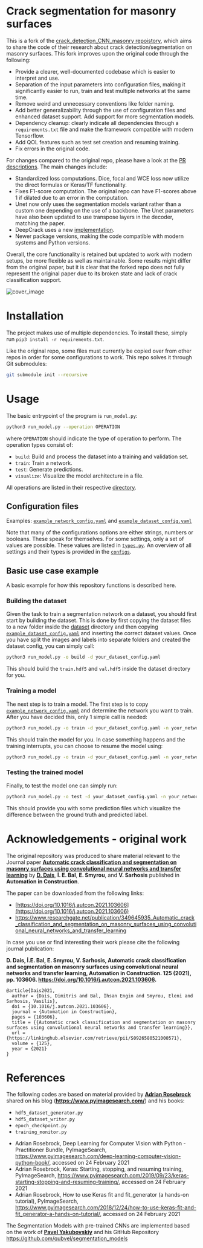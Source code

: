 # Crack segmentation for masonry surfaces

This is a fork of the [crack_detection_CNN_masonry repoistory](https://github.com/dimitrisdais/crack_detection_CNN_masonry), which aims to share the code of their research about crack detection/segmentation on masonry surfaces. This fork improves upon the original code through the following:

* Provide a clearer, well-documented codebase which is easier to interpret and use.
* Separation of the input parameters into configuration files, making it significantly easier to run, train and test multiple networks at the same time.
* Remove weird and unnecessary conventions like folder naming.
* Add better generalizability through the use of configuration files and enhanced dataset support. Add support for more segmentation models.
* Dependency cleanup: clearly indicate all dependencies through a `requirements.txt` file and make the framework compatible with modern Tensorflow.
* Add QOL features such as test set creation and resuming training.
* Fix errors in the original code.

For changes compared to the original repo, please have a look at the [PR descriptions](https://github.com/DavidHidde/CNN-masonry-crack-tasks/pulls?q=is%3Apr+is%3Aclosed+). The main changes include:

* Standardized loss computations. Dice, focal and WCE loss now utilize the direct formulas or Keras/TF functionality.
* Fixes F1-score computation. The original repo can have F1-scores above 1 if dilated due to an error in the computation.
* Unet now only uses the segmentation models variant rather than a custom one depending on the use of a backbone. The Unet parameters have also been updated to use transpose layers in the decoder, matching the paper.
* DeepCrack uses a new [implementation](https://github.com/DavidHidde/DeepCrack-Tensorflow).
* Newer package versions, making the code compatible with modern systems and Python versions.

Overall, the core functionality is retained but updated to work with modern setups, be more flexible as well as maintainable. Some results might differ from the original paper, but it is clear that the forked repo does not fully represent the original paper due to its broken state and lack of crack classification support.

![cover_image](images/crack_detection.png)

# Installation

The project makes use of multiple dependencies. To install these, simply run `pip3 install -r requirements.txt`.  

Like the original repo, some files must currently be copied over from other repos in order for some configurations to work. This repo solves it through Git submodules:

```bash
git submodule init --recursive
```

# Usage

The basic entrypoint of the program is `run_model.py`:

```bash
python3 run_model.py --operation OPERATION
```

where `OPERATION` should indicate the type of operation to perform. The operation types consist of:

* `build`: Build and process the dataset into a training and validation set.
* `train`: Train a network.
* `test`: Generate predictions.
* `visualize`: Visualize the model architecture in a file.

All operations are listed in their respective [directory](operations/implementation).

## Configuration files

Examples: [`example_network_config.yaml`](example_network_config.yaml) and [`example_dataset_config.yaml`](example_dataset_config.yaml)  

Note that many of the configurations options are either strings, numbers or booleans. These speak for themselves. For some settings, only a set of values are possible. These values are listed in [`types.py`](util/types.py). An overview of all settings and their types is provided in the [`configs`](util/config/).

## Basic use case example

A basic example for how this repository functions is described here. 

### Building the dataset

Given the task to train a segmentation network on a dataset, you should first start by building the dataset.
This is done by first copying the dataset files to a new folder inside the [dataset](dataset) directory and then copying [`example_dataset_config.yaml`](example_dataset_config.yaml) and inserting the correct dataset values.
Once you have split the images and labels into separate folders and created the dataset config, you can simply call:

```bash
python3 run_model.py -o build -d your_dataset_config.yaml 
```

This should build the `train.hdf5` and `val.hdf5` inside the dataset directory for you.

### Training a model

The next step is to train a model. The first step is to copy [`example_network_config.yaml`](example_network_config.yaml) and determine the network you want to train.
After you have decided this, only 1 simple call is needed:

```bash
python3 run_model.py -o train -d your_dataset_config.yaml -n your_network_config.yaml
```

This should train the model for you. In case something happens and the training interrupts, you can choose to resume the model using:

```bash
python3 run_model.py -o train -d your_dataset_config.yaml -n your_network_config.yaml --weights name_of_the_newest_checkpoint.keras
```

### Testing the trained model

Finally, to test the model one can simply run:

```bash
python3 run_model.py -o test -d your_dataset_config.yaml -n your_network_config.yaml
```

This should provide you with some prediction files which visualize the difference between the ground truth and predicted label.

# Acknowledgements - original work

The original repository was produced to share material relevant to the Journal paper **[Automatic crack classification and segmentation on masonry surfaces using convolutional neural networks and transfer learning](https://doi.org/10.1016/j.autcon.2021.103606)** by **[D. Dais](https://www.researchgate.net/profile/Dimitris-Dais)**,  **İ. E. Bal**, **E. Smyrou**, and **V. Sarhosis** published in **Automation in Construction**.  

The paper can be downloaded from the following links:
- [https://doi.org/10.1016/j.autcon.2021.103606](https://doi.org/10.1016/j.autcon.2021.103606)
- [https://www.researchgate.net/publication/349645935_Automatic_crack_classification_and_segmentation_on_masonry_surfaces_using_convolutional_neural_networks_and_transfer_learning
](https://www.researchgate.net/publication/349645935_Automatic_crack_classification_and_segmentation_on_masonry_surfaces_using_convolutional_neural_networks_and_transfer_learning)

In case you use or find interesting their work please cite the following journal publication:

**D. Dais, İ.E. Bal, E. Smyrou, V. Sarhosis, Automatic crack classification and segmentation on masonry surfaces using convolutional neural networks and transfer learning, Automation in Construction. 125 (2021), pp. 103606. https://doi.org/10.1016/j.autcon.2021.103606.**

``` 
@article{Dais2021,  
  author = {Dais, Dimitris and Bal, İhsan Engin and Smyrou, Eleni and Sarhosis, Vasilis},  
  doi = {10.1016/j.autcon.2021.103606},  
  journal = {Automation in Construction},  
  pages = {103606},  
  title = {{Automatic crack classification and segmentation on masonry surfaces using convolutional neural networks and transfer learning}},  
  url = {https://linkinghub.elsevier.com/retrieve/pii/S0926580521000571},  
  volume = {125},  
  year = {2021}  
}  
```

# References

The following codes are based on material provided by **[Adrian Rosebrock](linkedin.com/in/adrian-rosebrock-59b8732a)** shared on his blog (**https://www.pyimagesearch.com/**) and his books:

* `hdf5_dataset_generator.py`  
* `hdf5_dataset_writer.py`
* `epoch_checkpoint.py`
* `training_monitor.py`

- Adrian Rosebrock, Deep Learning for Computer Vision with Python - Practitioner Bundle, PyImageSearch, https://www.pyimagesearch.com/deep-learning-computer-vision-python-book/, accessed on 24 February 2021  
- Adrian Rosebrock, Keras: Starting, stopping, and resuming training, PyImageSearch, https://www.pyimagesearch.com/2019/09/23/keras-starting-stopping-and-resuming-training/, accessed on 24 February 2021  
- Adrian Rosebrock, How to use Keras fit and fit_generator (a hands-on tutorial), PyImageSearch, https://www.pyimagesearch.com/2018/12/24/how-to-use-keras-fit-and-fit_generator-a-hands-on-tutorial/, accessed on 24 February 2021  

The Segmentation Models with pre-trained CNNs are implemented based on the work of **[Pavel Yakubovskiy](https://github.com/qubvel)** and his GitHub Repository https://github.com/qubvel/segmentation_models
